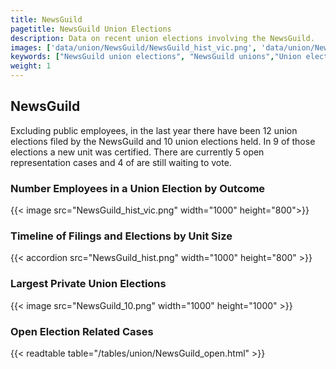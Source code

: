 ```yaml
---
title: NewsGuild
pagetitle: NewsGuild Union Elections
description: Data on recent union elections involving the NewsGuild.
images: ['data/union/NewsGuild/NewsGuild_hist_vic.png', 'data/union/NewsGuild/NewsGuild_hist_size.png', 'data/union/NewsGuild/NewsGuild_10.png']
keywords: ["NewsGuild union elections", "NewsGuild unions","Union elections"]
weight: 1
---
```

##  NewsGuild

Excluding public employees, in the last year there have been 12 union elections filed by the NewsGuild and 10 union elections held. In 9 of those elections a new unit was certified. There are currently 5 open representation cases and 4 of are still waiting to vote.

### Number Employees in a Union Election by Outcome
{{< image src="NewsGuild_hist_vic.png" width="1000" height="800">}}

### Timeline of Filings and Elections by Unit Size
{{< accordion src="NewsGuild_hist.png" width="1000" height="800" >}}

### Largest Private Union Elections
{{< image src="NewsGuild_10.png" width="1000" height="1000"  >}}

### Open Election Related Cases
{{< readtable table="/tables/union/NewsGuild_open.html" >}}

